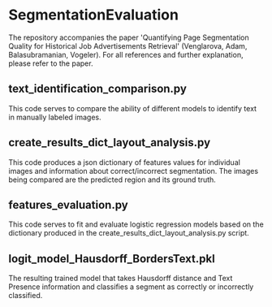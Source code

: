 # SegmentationEvaluation

The repository accompanies the paper 'Quantifying Page Segmentation Quality for Historical Job Advertisements Retrieval' (Venglarova, Adam, Balasubramanian, Vogeler). For all references and further explanation, please refer to the paper.

## text_identification_comparison.py
This code serves to compare the ability of different models to identify text in manually labeled images.

## create_results_dict_layout_analysis.py
This code produces a json dictionary of features values for individual images and information about correct/incorrect segmentation. The images being compared are the predicted region and its ground truth.

## features_evaluation.py
This code serves to fit and evaluate logistic regression models based on the dictionary produced in the create_results_dict_layout_analysis.py script.

## logit_model_Hausdorff_BordersText.pkl
The resulting trained model that takes Hausdorff distance and Text Presence information and classifies a segment as correctly or incorrectly classified.
